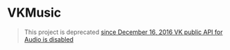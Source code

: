 # VKMusic

> This project is deprecated [since December 16, 2016 VK public API for Audio is disabled](https://vk.com/dev/audio_api)
